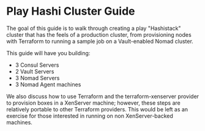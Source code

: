 # Play Hashi Cluster Guide

The goal of this guide is to walk through creating a play "Hashistack" cluster that has the feels of a production cluster, from provisioning nodes with Terraform to running a sample job on a Vault-enabled Nomad cluster.

This guide will have you building:

* 3 Consul Servers
* 2 Vault Servers
* 3 Nomad Servers
* 3 Nomad Agent machines

We also discuss how to use Terraform and the terraform-xenserver provider to provision boxes in a XenServer machine; however, these steps are relatively portable to other Terraform providers.  This would be left as an exercise for those interested in running on non XenServer-backed machines.


